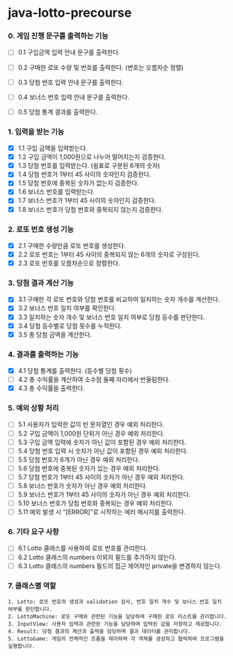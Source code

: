# java-lotto-precourse

### 0. 게임 진행 문구를 출력하는 기능

- [ ] 0.1 구입금액 입력 안내 문구를 출력한다.

- [ ] 0.2 구매한 로또 수량 및 번호를 출력한다. (번호는 오름차순 정렬)

- [ ] 0.3 당첨 번호 입력 안내 문구를 출력한다.

- [ ] 0.4 보너스 번호 입력 안내 문구를 출력한다.

- [ ] 0.5 당첨 통계 결과를 출력한다.

### 1. 입력을 받는 기능

- [x] 1.1 구입 금액을 입력받는다.
- [x] 1.2 구입 금액이 1,000원으로 나누어 떨어지는지 검증한다.
- [x] 1.3 당첨 번호를 입력받는다. (쉼표로 구분된 6개의 숫자)
- [x] 1.4 당첨 번호가 1부터 45 사이의 숫자인지 검증한다.
- [x] 1.5 당첨 번호에 중복된 숫자가 없는지 검증한다.
- [x] 1.6 보너스 번호를 입력받는다.
- [x] 1.7 보너스 번호가 1부터 45 사이의 숫자인지 검증한다.
- [x] 1.8 보너스 번호가 당첨 번호와 중복되지 않는지 검증한다.

### 2. 로또 번호 생성 기능

- [x] 2.1 구매한 수량만큼 로또 번호를 생성한다.
- [x] 2.2 로또 번호는 1부터 45 사이의 중복되지 않는 6개의 숫자로 구성된다.
- [x] 2.3 로또 번호를 오름차순으로 정렬한다.

### 3. 당첨 결과 계산 기능

- [x] 3.1 구매한 각 로또 번호와 당첨 번호를 비교하여 일치하는 숫자 개수를 계산한다.
- [x] 3.2 보너스 번호 일치 여부를 확인한다.
- [x] 3.3 일치하는 숫자 개수 및 보너스 번호 일치 여부로 당첨 등수를 판단한다.
- [x] 3.4 당첨 등수별로 당첨 횟수를 누적한다.
- [x] 3.5 총 당첨 금액을 계산한다.

### 4. 결과를 출력하는 기능

- [x] 4.1 당첨 통계를 출력한다. (등수별 당첨 횟수)
- [ ] 4.2 총 수익률을 계산하여 소수점 둘째 자리에서 반올림한다.
- [x] 4.3 총 수익률을 출력한다.

### 5. 예외 상황 처리

- [ ] 5.1 사용자가 입력한 값이 빈 문자열인 경우 예외 처리한다.
- [ ] 5.2 구입 금액이 1,000원 단위가 아닌 경우 예외 처리한다.
- [ ] 5.3 구입 금액 입력에 숫자가 아닌 값이 포함된 경우 예외 처리한다.
- [ ] 5.4 당첨 번호 입력 시 숫자가 아닌 값이 포함된 경우 예외 처리한다.
- [ ] 5.5 당첨 번호가 6개가 아닌 경우 예외 처리한다.
- [ ] 5.6 당첨 번호에 중복된 숫자가 있는 경우 예외 처리한다.
- [ ] 5.7 당첨 번호가 1부터 45 사이의 숫자가 아닌 경우 예외 처리한다.
- [ ] 5.8 보너스 번호가 숫자가 아닌 경우 예외 처리한다.
- [ ] 5.9 보너스 번호가 1부터 45 사이의 숫자가 아닌 경우 예외 처리한다.
- [ ] 5.10 보너스 번호가 당첨 번호와 중복되는 경우 예외 처리한다.
- [ ] 5.11 예외 발생 시 "[ERROR]"로 시작하는 에러 메시지를 출력한다.

### 6. 기타 요구 사항

- [ ] 6.1 Lotto 클래스를 사용하여 로또 번호를 관리한다.
- [ ] 6.2 Lotto 클래스의 numbers 이외의 필드를 추가하지 않는다.
- [ ] 6.3 Lotto 클래스의 numbers 필드의 접근 제어자인 private을 변경하지 않는다.

### 7. 클래스별 역할

    1. Lotto: 로또 번호의 생성과 validation 검사, 번호 일치 개수 및 보너스 번호 일치 여부를 판단합니다.
    2. LottoMachine: 로또 구매와 관련된 기능을 담당하며 구매한 로또 리스트를 관리합니다.
    3. InputView: 사용자 입력과 관련된 기능을 담당하며 입력된 값을 저장하고 제공합니다.
    4. Result: 당첨 결과의 계산과 출력을 담당하며 결과 데이터를 관리합니다.
    5. LottoGame: 게임의 전체적인 흐름을 제어하며 각 객체를 생성하고 협력하여 프로그램을 실행합니다.